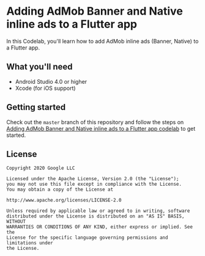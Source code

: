 # Adding AdMob Banner and Native inline ads to a Flutter app

In this Codelab, you'll learn how to add AdMob inline ads (Banner, Native) to a Flutter app.

## What you'll need

* Android Studio 4.0 or higher
* Xcode (for iOS support)

## Getting started

Check out the `master` branch of this repository and follow the steps on [Adding AdMob Banner and Native inline ads to a Flutter app codelab](https://codelabs.developers.google.com/codelabs/admob-inline-ads-in-flutter) to get started.

## License
```
Copyright 2020 Google LLC

Licensed under the Apache License, Version 2.0 (the "License");
you may not use this file except in compliance with the License.
You may obtain a copy of the License at

http://www.apache.org/licenses/LICENSE-2.0

Unless required by applicable law or agreed to in writing, software
distributed under the License is distributed on an "AS IS" BASIS, WITHOUT
WARRANTIES OR CONDITIONS OF ANY KIND, either express or implied. See the
License for the specific language governing permissions and limitations under
the License.
```
